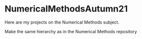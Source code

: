 # NumericalMethodsAutumn21
Here are my projects on the Numerical Methods subject.

Make the same hierarchy as in the Numerical Methods repository
